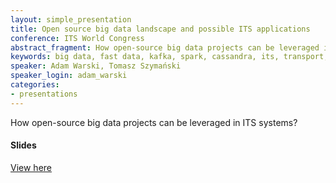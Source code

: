 ```yaml
---
layout: simple_presentation
title: Open source big data landscape and possible ITS applications
conference: ITS World Congress
abstract_fragment: How open-source big data projects can be leveraged in ITS systems
keywords: big data, fast data, kafka, spark, cassandra, its, transport, logistics
speaker: Adam Warski, Tomasz Szymański
speaker_login: adam_warski
categories:
- presentations
---
```


How open-source big data projects can be leveraged in ITS systems?

<h4>Slides</h4>

[View here](http://www.slideshare.net/SoftwareMill/open-source-big-data-landscape-and-possible-its-applications)
